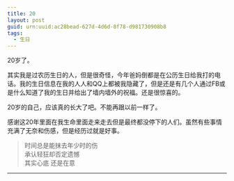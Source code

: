 ```yaml
---
title: 20
layout: post
guid: urn:uuid:ac28bead-627d-4d6d-8f78-d981730908b8
tags:
  - 生日
---
```


20岁了。

其实我是过农历生日的人，但是很奇怪，今年爸妈倒都是在公历生日给我打的电话。我的生日信息在我的人人和QQ上都被我隐藏了，但是还是有几个人通过FB或是什么知道了我的生日并给出了墙内墙外的祝福。还是很惊喜的。

20岁的自己，应该真的长大了吧。不能再跟以前一样了。

感谢这20年里面在我生命里面走来走去但是最终都没停下的人们。虽然有些事情充满了无奈和伤感，但是经历过就是好事。

>时间总是能抹去年少时的伤  
>承认轻狂却否定遗憾  
>其实心底 还是在意  

---
